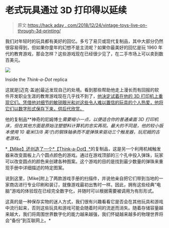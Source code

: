 # 老式玩具通过 3D 打印得以延续

> 原文:[https://hack aday . com/2018/12/24/vintage-toys-live-on-through-3d-printing/](https://hackaday.com/2018/12/24/vintage-toys-live-on-through-3d-printing/)

我们对年轻时的玩具都有美好的回忆。多亏了易贝或现代复制品，其中大部分仍然很容易得到，但如果你童年的幻想不是主流呢？如果你最美好的回忆是玩 1960 年代的教育游戏，那会怎样？这些游戏现在已经很少见了，在二手市场上可以卖到数百美元。

[![](../Images/4c241fdde924200cc4f31f2931d2fb8f.png)](https://hackaday.com/wp-content/uploads/2018/12/3dptoys_detail.jpg)

Inside the *Think-a-Dot* replica

这就是[迈克·盖迪]最近发现自己的处境。看到那些帮助他走上漫长而有回报的软件开发职业生涯的教育游戏现在几乎找不到了，[他决定试着在他的 3D 打印机上重现它们。凭借他对细节的敏锐眼光和对这些令人难以置信的玩具的个人热爱，他将它们以数字形式保存下来，供后代欣赏。](https://www.instructables.com/id/The-Amazing-Dr-Nim-Scale-Model/)

他的复制品**神奇的尼姆博士*需要缩小一点，以便适合你的普通桌面 3D 打印机床，但在其他方面是原始注塑塑料计算机的忠实再现。最大的不同是，他的较小版本使用 10 毫米(3/8 英寸)的钢珠轴承而不是弹珠来驱动三个触发器，玩尼姆的古老游戏。*

 *[【Mike】还创造了一个*【Think-a-Dot】*](https://www.instructables.com/id/Think-a-Dot-Replica/)的复制品，这是另一个利用机械触发器来改变面板上八个圆点颜色的游戏。通过在游戏顶部的三个孔中投入弹珠，玩家可以改变圆点的颜色来创建各种图案。这个游戏的目的是找到最少数量的弹珠来重现手册中详细描述的特定图案。

说到这里，[Mike]附上了两款游戏手册的扫描件，并说他亲自把它们带到当地的一家商店进行专业印刷和装订，就像游戏最初出售时一样。因此，拥有这些经典“电脑”游戏的体验现在已经完全数字化，并随时可以根据需要被调用为有形形式。

这真的是一种保存实物的迷人方式，我们很有兴趣看看它是否会在其他玩具和游戏中流行起来，否则这些玩具和游戏可能会随着时间的流逝而消失。随着存储容量越来越大，我们将周围世界数字化的能力越来越强，我们怀疑越来越多的物理世界将会“备份”到互联网上。*